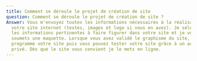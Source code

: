 ```yaml
---
title: Comment se déroule le projet de création de site 
question: Comment se déroule le projet de création de site ?
Answer: Vous m'envoyez toutes les informations nécessaires à la réalisation de
  votre site internet (textes, images et logo si vous en avez). Je sélectionne
  les informations pertinentes à faire figurer dans votre site et je vous
  soumets une maquette. Lorsque vous avez validé le graphisme du site, je
  programme votre site puis vous pouvez tester votre site grâce à un accès
  privé. Dès que le site vous convient je le mets en ligne.
---
```

